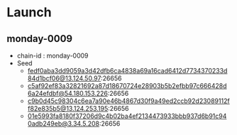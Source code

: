 # Launch

## monday-0009

- chain-id : monday-0009
- Seed
    - fedf0aba3dd9059a3d42dfb6ca4838a69a16cad6412d7734370233d84d1bcf06@13.124.50.97:26656
    - c5af92ef83a32821692a87d18670724e28903b5b2efbb97c666428d6a24efdbf@54.180.153.226:26656
    - c9b0d45c98304c6ea7a90e46b4867d30f9a49ed2ccb92d23089112ff82e835b5@13.124.253.195:26656
    - 01e5993fa8180f37206d9c4b02ba4ef2134473933bbb937d6b91c940adb249eb@3.34.5.208:26656